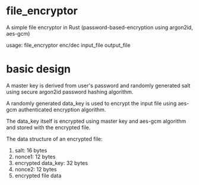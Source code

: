 # file_encryptor
A simple file encryptor in Rust (password-based-encryption using argon2id, aes-gcm)

usage: file_encryptor enc/dec input_file output_file

# basic design
A master key is derived from user's password and randomly generated salt using secure argon2id password hashing algorithm.

A randomly generated data_key is used to encrypt the input file using aes-gcm authenticated encryption algorithm.

The data_key itself is encrypted using master key and aes-gcm algorithm and stored with the encrypted file.

The data structure of an encrypted file:
1. salt: 16 bytes
2. nonce1: 12 bytes
3. encrypted data_key: 32 bytes
4. nonce2: 12 bytes
5. encrypted file data
